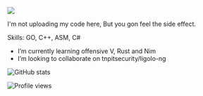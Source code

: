 ![](https://media.giphy.com/media/2J8jIHqqIr6tW/giphy.gif)

I'm not uploading my code here, But you gon feel the side effect.

Skills: GO, C++, ASM, C#

- I’m currently learning offensive V, Rust and Nim 
- I’m looking to collaborate on tnpitsecurity/ligolo-ng

![GitHub stats](https://github-readme-stats.vercel.app/api?username=rbwdenny&show_icons=true)  

![Profile views](https://gpvc.arturio.dev/rbwdenny)  
